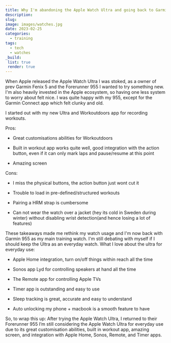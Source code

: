 ```yaml
---
title: Why I'm abandoning the Apple Watch Ultra and going back to Garmin Forerunner 955
description: 
slug: 
image: images/watches.jpg
date: 2023-02-25
categories: 
  - training
tags: 
  - tech
  - watches
_build:
 list: true
 render: true
---
```



When Apple released the Apple Watch Ultra I was stoked, as a owner of prev Garmin Fenix 5 and the Forerunner 955 I wanted to try something new. I'm also heavily invested in the Apple ecosystem, so having one less system to worry about felt nice. I was quite happy with my 955, except for the Garmin Connect app which felt clunky and old. 

I started out with my new Ultra and Workoutdoors app for recording workouts.

Pros:

- Great customisations abilities for Workoutdoors

- Built in workout app works quite well, good integration with the action button, even if it can only mark laps and pause/resume at this point

- Amazing screen

Cons:
- I miss the physical buttons, the action button just wont cut it

- Trouble to load in pre-defined/structured workouts

- Pairing a HRM strap is cumbersome

- Can not wear the watch over a jacket (hey its cold in Sweden during winter) without disabling wrist detection(and hence losing a lot of features)

These takeaways made me rethink my watch usage and I'm now back with Garmin 955 as my main training watch. I'm still debating with myself if I should keep the Ultra as an everyday watch. What I love about the ultra for everyday use:

- Apple Home integration, turn on/off things within reach all the time

- Sonos app Lyd for controlling speakers at hand all the time

- The Remote app for controlling Apple TVs

- Timer app is outstanding and easy to use

- Sleep tracking is great, accurate and easy to understand

- Auto unlocking my phone + macbook is a smooth feature to have

So, to wrap this up: After trying the Apple Watch Ultra, I returned to their Forerunner 955 I’m still considering the Apple Watch Ultra for everyday use due to its great customisation abilities, built in workout app, amazing screen, and integration with Apple Home, Sonos, Remote, and Timer apps.